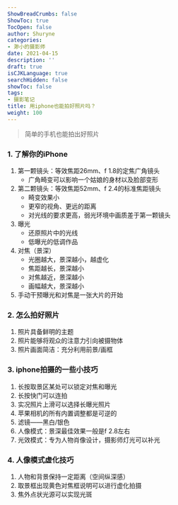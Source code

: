 ```yaml
---
ShowBreadCrumbs: false
ShowToc: true
TocOpen: false
author: Shuryne
categories:
- 渺小的摄影师
date: 2021-04-15
description: ''
draft: true
isCJKLanguage: true
searchHidden: false
showToc: false
tags:
- 摄影笔记
title: 用iphone也能拍好照片吗？
weight: 100
---
```


> 简单的手机也能拍出好照片

<!--more-->



### 1. 了解你的iPhone

1. 第一颗镜头：等效焦距26mm、f 1.8的定焦广角镜头 
    * 广角畸变可以影响一个姑娘的身材以及脸部变形 
1. 第二颗镜头：等效焦距52mm、f 2.4的标准焦距镜头 
    * 畸变效果小 
    * 更窄的视角、更远的距离 
    * 对光线的要求更高，弱光环境中画质差于第一颗镜头 
1. 曝光 
    * 还原照片中的光线 
    * 低曝光的低调作品 
1. 对焦（景深） 
    * 光圈越大，景深越小，越虚化 
    * 焦距越长，景深越小 
    * 对焦越近，景深越小 
    * 画幅越大，景深越小 
1. 手动干预曝光和对焦是一张大片的开始 



### 2. 怎么拍好照片

1. 照片具备鲜明的主题 
2. 照片能够将观众的注意力引向被摄物体 
3. 照片画面简洁：充分利用前景/画框 



### 3. iphone拍摄的一些小技巧

1. 长按取景区某处可以锁定对焦和曝光 
1. 长按快门可以连拍 
1. 实况照片上滑可以选择长曝光照片 
1. 苹果相机的所有内置调整都是可逆的 
1. 滤镜——黑白/银色 
1. 人像模式：景深最佳效果一般是f 2.8左右 
1. 光效模式：专为人物肖像设计，摄影师灯光可以补光 



### 4. 人像模式虚化技巧

1. 人物和背景保持一定距离（空间纵深感） 
1. 取景框出现黄色对焦框说明可以进行虚化拍摄 
1. 焦外点状光源可以实现光斑